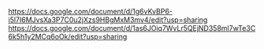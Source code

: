 https://docs.google.com/document/d/1g6vKvBP6-i5l7I6MJvsXa3P7C0u2jXzs9HBgMxM3mv4/edit?usp=sharing
https://docs.google.com/document/d/1as6JOiq7WvLr5QEjND358ml7wTe3C6k5h1y2MCq6oOk/edit?usp=sharing
